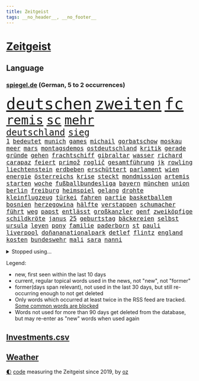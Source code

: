 ```yaml
---
title: Zeitgeist
tags: __no_header__, __no_footer__
---
```


# [Zeitgeist](https://oliz.io/zeitgeist/)

## Language

<h3><a href="https://www.spiegel.de" target="_blank">spiegel.de</a> (German, 5 to 2 occurrences)</h3>
<p style="font-family:monospace">
<span style="font-size:32pt"><a href="news_links.html#deutschen" class="current">deutschen</a></span>
<span style="font-size:32pt"><a href="news_links.html#zweiten" class="current">zweiten</a></span>
<span style="font-size:32pt"><a href="news_links.html#fc" class="current">fc</a></span>
<br>
<span style="font-size:25pt"><a href="news_links.html#remis" class="current">remis</a></span>
<span style="font-size:25pt"><a href="news_links.html#sc" class="current">sc</a></span>
<span style="font-size:25pt"><a href="news_links.html#mehr" class="current">mehr</a></span>
<br>
<span style="font-size:18pt"><a href="news_links.html#deutschland" class="current">deutschland</a></span>
<span style="font-size:18pt"><a href="news_links.html#sieg" class="current">sieg</a></span>
<br>
<span style="font-size:12pt"><a href="news_links.html#1" class="current">1</a></span>
<span style="font-size:12pt"><a href="news_links.html#bedeutet" class="current">bedeutet</a></span>
<span style="font-size:12pt"><a href="news_links.html#munich" class="new">munich</a></span>
<span style="font-size:12pt"><a href="news_links.html#games" class="current">games</a></span>
<span style="font-size:12pt"><a href="news_links.html#michail" class="current">michail</a></span>
<span style="font-size:12pt"><a href="news_links.html#gorbatschow" class="new">gorbatschow</a></span>
<span style="font-size:12pt"><a href="news_links.html#moskau" class="current">moskau</a></span>
<span style="font-size:12pt"><a href="news_links.html#meer" class="current">meer</a></span>
<span style="font-size:12pt"><a href="news_links.html#mars" class="current">mars</a></span>
<span style="font-size:12pt"><a href="news_links.html#montagsdemos" class="current">montagsdemos</a></span>
<span style="font-size:12pt"><a href="news_links.html#ostdeutschland" class="current">ostdeutschland</a></span>
<span style="font-size:12pt"><a href="news_links.html#kritik" class="current">kritik</a></span>
<span style="font-size:12pt"><a href="news_links.html#gerade" class="current">gerade</a></span>
<span style="font-size:12pt"><a href="news_links.html#gründe" class="current">gründe</a></span>
<span style="font-size:12pt"><a href="news_links.html#gehen" class="current">gehen</a></span>
<span style="font-size:12pt"><a href="news_links.html#frachtschiff" class="current">frachtschiff</a></span>
<span style="font-size:12pt"><a href="news_links.html#gibraltar" class="current">gibraltar</a></span>
<span style="font-size:12pt"><a href="news_links.html#wasser" class="current">wasser</a></span>
<span style="font-size:12pt"><a href="news_links.html#richard" class="current">richard</a></span>
<span style="font-size:12pt"><a href="news_links.html#carapaz" class="new">carapaz</a></span>
<span style="font-size:12pt"><a href="news_links.html#feiert" class="current">feiert</a></span>
<span style="font-size:12pt"><a href="news_links.html#primož" class="current">primož</a></span>
<span style="font-size:12pt"><a href="news_links.html#roglič" class="current">roglič</a></span>
<span style="font-size:12pt"><a href="news_links.html#gesamtführung" class="current">gesamtführung</a></span>
<span style="font-size:12pt"><a href="news_links.html#jk" class="new">jk</a></span>
<span style="font-size:12pt"><a href="news_links.html#rowling" class="current">rowling</a></span>
<span style="font-size:12pt"><a href="news_links.html#liechtenstein" class="current">liechtenstein</a></span>
<span style="font-size:12pt"><a href="news_links.html#erdbeben" class="current">erdbeben</a></span>
<span style="font-size:12pt"><a href="news_links.html#erschüttert" class="current">erschüttert</a></span>
<span style="font-size:12pt"><a href="news_links.html#parlament" class="current">parlament</a></span>
<span style="font-size:12pt"><a href="news_links.html#wien" class="current">wien</a></span>
<span style="font-size:12pt"><a href="news_links.html#energie" class="current">energie</a></span>
<span style="font-size:12pt"><a href="news_links.html#österreichs" class="current">österreichs</a></span>
<span style="font-size:12pt"><a href="news_links.html#krise" class="current">krise</a></span>
<span style="font-size:12pt"><a href="news_links.html#steckt" class="current">steckt</a></span>
<span style="font-size:12pt"><a href="news_links.html#mondmission" class="new">mondmission</a></span>
<span style="font-size:12pt"><a href="news_links.html#artemis" class="current">artemis</a></span>
<span style="font-size:12pt"><a href="news_links.html#starten" class="current">starten</a></span>
<span style="font-size:12pt"><a href="news_links.html#woche" class="current">woche</a></span>
<span style="font-size:12pt"><a href="news_links.html#fußballbundesliga" class="current">fußballbundesliga</a></span>
<span style="font-size:12pt"><a href="news_links.html#bayern" class="current">bayern</a></span>
<span style="font-size:12pt"><a href="news_links.html#münchen" class="current">münchen</a></span>
<span style="font-size:12pt"><a href="news_links.html#union" class="current">union</a></span>
<span style="font-size:12pt"><a href="news_links.html#berlin" class="current">berlin</a></span>
<span style="font-size:12pt"><a href="news_links.html#freiburg" class="current">freiburg</a></span>
<span style="font-size:12pt"><a href="news_links.html#heimspiel" class="current">heimspiel</a></span>
<span style="font-size:12pt"><a href="news_links.html#gelang" class="current">gelang</a></span>
<span style="font-size:12pt"><a href="news_links.html#drohte" class="current">drohte</a></span>
<span style="font-size:12pt"><a href="news_links.html#kleinflugzeug" class="current">kleinflugzeug</a></span>
<span style="font-size:12pt"><a href="news_links.html#türkei" class="current">türkei</a></span>
<span style="font-size:12pt"><a href="news_links.html#fahren" class="current">fahren</a></span>
<span style="font-size:12pt"><a href="news_links.html#partie" class="current">partie</a></span>
<span style="font-size:12pt"><a href="news_links.html#basketballem" class="new">basketballem</a></span>
<span style="font-size:12pt"><a href="news_links.html#bosnien" class="current">bosnien</a></span>
<span style="font-size:12pt"><a href="news_links.html#herzegowina" class="current">herzegowina</a></span>
<span style="font-size:12pt"><a href="news_links.html#hälfte" class="current">hälfte</a></span>
<span style="font-size:12pt"><a href="news_links.html#verstappen" class="current">verstappen</a></span>
<span style="font-size:12pt"><a href="news_links.html#schumacher" class="current">schumacher</a></span>
<span style="font-size:12pt"><a href="news_links.html#führt" class="current">führt</a></span>
<span style="font-size:12pt"><a href="news_links.html#weg" class="current">weg</a></span>
<span style="font-size:12pt"><a href="news_links.html#papst" class="current">papst</a></span>
<span style="font-size:12pt"><a href="news_links.html#entlässt" class="current">entlässt</a></span>
<span style="font-size:12pt"><a href="news_links.html#großkanzler" class="new">großkanzler</a></span>
<span style="font-size:12pt"><a href="news_links.html#genf" class="new">genf</a></span>
<span style="font-size:12pt"><a href="news_links.html#zweiköpfige" class="new">zweiköpfige</a></span>
<span style="font-size:12pt"><a href="news_links.html#schildkröte" class="current">schildkröte</a></span>
<span style="font-size:12pt"><a href="news_links.html#janus" class="new">janus</a></span>
<span style="font-size:12pt"><a href="news_links.html#25" class="current">25</a></span>
<span style="font-size:12pt"><a href="news_links.html#geburtstag" class="current">geburtstag</a></span>
<span style="font-size:12pt"><a href="news_links.html#bäckereien" class="new">bäckereien</a></span>
<span style="font-size:12pt"><a href="news_links.html#selbst" class="current">selbst</a></span>
<span style="font-size:12pt"><a href="news_links.html#ursula" class="current">ursula</a></span>
<span style="font-size:12pt"><a href="news_links.html#leyen" class="current">leyen</a></span>
<span style="font-size:12pt"><a href="news_links.html#pony" class="new">pony</a></span>
<span style="font-size:12pt"><a href="news_links.html#familie" class="current">familie</a></span>
<span style="font-size:12pt"><a href="news_links.html#paderborn" class="current">paderborn</a></span>
<span style="font-size:12pt"><a href="news_links.html#st" class="current">st</a></span>
<span style="font-size:12pt"><a href="news_links.html#pauli" class="current">pauli</a></span>
<span style="font-size:12pt"><a href="news_links.html#liverpool" class="current">liverpool</a></span>
<span style="font-size:12pt"><a href="news_links.html#doñananationalpark" class="new">doñananationalpark</a></span>
<span style="font-size:12pt"><a href="news_links.html#detlef" class="current">detlef</a></span>
<span style="font-size:12pt"><a href="news_links.html#flintz" class="new">flintz</a></span>
<span style="font-size:12pt"><a href="news_links.html#england" class="current">england</a></span>
<span style="font-size:12pt"><a href="news_links.html#kosten" class="current">kosten</a></span>
<span style="font-size:12pt"><a href="news_links.html#bundeswehr" class="current">bundeswehr</a></span>
<span style="font-size:12pt"><a href="news_links.html#mali" class="current">mali</a></span>
<span style="font-size:12pt"><a href="news_links.html#sara" class="current">sara</a></span>
<span style="font-size:12pt"><a href="news_links.html#nanni" class="new">nanni</a></span>
</p>
<details>
<summary>Stopped using...</summary>
<p class="former" style="font-size:12pt">
hielt(682) also(681) amerikanische(681) ankunft(681) protestiert(681) sarscov2(681) serien(681) streicht(681) arm(680) monatelang(680) nationen(680) strategie(680) vereinten(680) bidens(679) entwicklungen(679) freuen(679) rechtsextremismus(679) christoph(678) coronaausbruch(678) energiewende(678) flüge(678) kämpfte(678) verhängte(678) gestoßen(677) paare(677) steuer(677) vorhaben(677) demonstriert(676) eugh(676) is(676) kochinstitut(676) kraft(676) unterschiede(676) ausflug(675) daniel(675) dänemark(675) internationaler(675) stefan(675) usaußenminister(675) veranstaltung(675) vollständig(675) zahlung(675) debüt(674) diskriminierung(674) erstaunlich(674) ifoinstitut(674) innenminister(674) krankenhäuser(674) regime(674) schaltet(674) umstritten(674) verschoben(674) zuschauer(674) 125(673) amerikaner(673) angeklagte(673) beobachten(673) bundesrepublik(673) gesagt(673) lobt(673) 10000(672) drohungen(672) falls(672) gewaltige(672) halbfinale(672) höchste(672) jury(672) jüngsten(672) preisen(672) pressestimmen(672) richtig(672) saarland(672) seitdem(672) taten(672) verweigern(672) zwang(672) überwinden(672) börse(671) ertragen(671) hieß(671) politischen(671) sendet(671) umsatz(671) wales(671) zuversicht(671) beachten(670) doku(670) gast(670) hollywood(670) künftige(670) paul(670) räumen(670) schlimmsten(670) smith(670) wochenlang(670) 42(669) 50000(669) amerika(669) aufsehen(669) ausprobiert(669) auswahl(669) außen(669) dürfe(669) eigentümer(669) elektroauto(669) leichte(669) norbert(669) strengere(669) verpassen(669) 29(668) angenommen(668) appell(668) begründung(668) dachte(668) demonstrieren(668) einstigen(668) großbritanniens(668) problemen(668) viktor(668) anbieten(667) bedenken(667) bewegen(667) fakten(667) falschen(667) leiten(667) deals(666) italienischen(666) punkten(666) sensation(666) usschauspielerin(666) weitergegeben(666) 94(665) regt(665) schlimmste(665) rekord(664) verbindung(664) beschert(663) erbe(663) ermordeten(663) flüchtlingen(663) inszeniert(663) kindes(663) reagierten(663) stammt(663) älteren(663) oppositionelle(662) via(662) mercedes(661) rivale(661) siegen(661) verspielt(661) wiederholen(661) zwischenzeitlich(661) erfunden(660) rollen(660) arabische(659) hürde(659) stelle(659) testet(659) drängen(658) glücklich(658) provokation(658) antisemitismus(657) gang(657) gesehen(657) jong(657) konsum(657) pflegekräfte(657) porsche(657) un(657) verfehlt(657) berühmten(656) erschienen(655) nachbar(655) stieß(655) überschritten(655) empfängt(654) entschuldigung(654) migration(654) projekte(654) rettete(654) öffentliche(654) bestmarke(653) betrifft(653) erwachsenen(653) iphone(651) motor(651) rollt(651) alexandra(650) istanbul(650) angehörige(646) fußballem(646) pushbacks(646) sydney(646) zuspruch(646) katja(645) einig(644) leider(643) schlugen(643) retter(642) hinweis(641) katharina(639) praxis(639) tisch(637) geflohen(633) hinterlässt(633) dutzend(632) kontert(629) normalerweise(625) musik(624) premiers(622) atomabkommen(620) drohne(615) aktionen(614) marine(613) wmtitel(613) blinken(612) politischer(605) dankt(595) heimatland(579) mallorca(575) technische(569) neonazis(553) lahmgelegt(546) konservative(519) drohschreiben(510) statistik(479) dynamo(460) potsdamer(460) sächsische(449) 800(447) 38(443) erholen(442) gefilmt(438) benzinpreise(427) aktionäre(426) erlebnisse(424) verdi(422) arte(420) fotografen(420) drohenden(418) strikt(412) bundesanwaltschaft(408) emirate(403) dick(399) britney(398) erhebung(398) spears(398) kürzen(395) zugestimmt(395) australischen(394) gestalten(394) verunsichert(393) 1994(389) zwischendurch(389) emiraten(385) gelaufen(384) technischen(384) ermordung(382) rohstoff(378) dörfer(375) vertretung(375) kuriose(373) leistungen(370) jenseits(369) regnet(363) befürwortet(362) staatskonzern(362) sechste(360) paket(358) bedrohen(356) iphones(355) inneren(353) nouripour(353) omid(353) ankommen(352) fatalen(352) verbrannt(351) einmarsch(349) dax(348) schürt(347) tsg(343) mike(341) längsten(339) rolling(339) immobilien(338) operationen(338) gefiel(336) verbündeten(335) vertritt(335) fehlender(334) milch(334) meldeten(333) zuwachs(332) gleichen(331) koalitionsvertrag(329) dokumentiert(326) anheben(325) augenhöhe(325) söders(325) euländern(321) fünftel(320) saarbrücken(319) exklusiven(318) psychologie(318) geheim(317) inhaftierte(317) beeinflusst(316) großbank(316) fdppolitiker(313) amtskollegen(311) ferrari(311) genügt(310) jährlich(310) erneuerbaren(309) verschlechtert(309) kleineren(308) kongo(307) umstellung(303) övp(301) alarmieren(300) eingedrungen(299) gedrängt(299) wilde(298) magazin(296) damaligen(294) gap(294) importieren(292) aaron(289) 74(287) kommentiert(287) schränken(287) versenkt(287) schülerin(286) renaissance(285) kräftigen(283) legendäre(283) mutterkonzern(281) westlicher(281) credit(280) suisse(280) valencia(279) vorwand(279) boykott(276) case(274) porträtiert(274) hinrichtungen(271) arbeitskampf(268) laura(265) kentucky(264) stephen(263) stillen(262) svenja(261) hohes(260) otto(260) aggression(259) wirtschaftlich(259) missverstanden(258) ozean(256) ärztin(255) diskussionen(254) morddrohungen(254) oskar(253) wmteilnahme(253) menschenrechtslage(251) motive(251) lieferung(247) organisatoren(247) nordirak(245) omikron(243) windräder(243) omikronvariante(242) papa(239) rasch(238) chris(236) kriegsverbrecher(236) begleiter(235) senden(235) erschwert(234) wackelt(234) model(233) moskauer(233) diplomatie(232) erzwingen(232) oscars(232) aufgestellt(229) buchenwald(229) einrichtungen(227) lockert(227) passierte(225) kehrtwende(224) schlüssel(224) adolf(223) australier(221) gefechte(221) verkündete(221) aufrüstung(219) auktionshaus(219) beschleunigen(218) bundesaußenministerin(218) mild(218) probiert(218) ausgebreitet(217) spektakel(217) unterstützte(216) dom(215) verkünden(214) gegründet(211) mitgliedstaaten(210) vielfalt(210) zählte(210) euch(207) wehrdienst(207) spaltung(205) einstufung(204) beyoncé(203) kasachstan(202) parteiführung(200) überwachungskameras(200) gefangen(198) streik(198) genozid(197) wiederum(196) washingtons(195) datum(193) stuttgarter(193) sánchez(193) konsumenten(192) massenmord(192) streamingdienst(190) 350(189) übrigen(189) barbara(187) vereinigte(186) währungsfonds(186) wüten(186) solo(184) verkraften(183) staatskanzlei(182) gestrandet(181) neubauten(181) ansprache(180) küsten(179) great(178) gründlich(178) sarkastisch(178) ansehen(177) jener(177) schuster(177) it(176) barack(173) flughafens(173) gitter(173) nordkoreanische(173) wesentlich(173) dissidenten(172) geplanter(172) fieber(171) problems(171) lehnte(169) marokko(169) schwarzmeerflotte(169) ukrainisches(168) angriffs(167) erhob(167) fantastisch(167) abgewendet(166) aufhebung(166) entrüstung(165) erwischte(165) boom(164) rissen(163) pannen(162) schildern(162) sportart(161) bomben(160) dieter(160) 170(159) anzug(159) finaleinzug(159) plastik(159) nukleare(158) linkspartei(157) auslöst(156) bibi(156) bp(156) fußballspiel(156) asienreise(155) ausländer(154) spannendes(154) obergrenze(153) olena(153) schmerzen(153) rekordtief(152) empfang(151) evakuierung(150) gefangenschaft(150) hochschule(150) sondervermögen(150) söhne(150) katastrophalen(149) panzern(149) blutigen(147) darstellungen(146) eingetroffen(146) flüchten(145) koch(145) speicher(145) drosseln(144) hackergruppe(144) innenräumen(144) koordination(144) typ(144) siemens(143) saisonende(142) selenska(142) verbotene(142) wilke(142) zeugin(142) geleitet(141) zugegeben(141) blase(140) gottes(140) jäger(140) staatspropaganda(140) çavuşoğlu(140) golfer(139) weltmeisters(139) lodern(138) hbo(137) sowieso(137) spielerinnen(136) windkraft(136) frauenfußball(135) zuflucht(135) hasskriminalität(134) leclerc(134) pogačar(134) tadej(134) mitgliedschaft(133) möhring(133) smarten(133) verwüstungen(133) wotan(133) millionenspende(132) suchten(132) umsätze(132) angestellte(131) aufgeführt(131) heimatdorf(131) auslöser(130) halbiert(130) interner(130) ruder(130) untergebracht(130) vorsätzlichen(130) zugesichert(130) gewerkschaften(129) indem(129) dämpft(128) engpass(128) mehrfachraketenwerfer(128) nähten(128) unterschreibt(127) windkraftausbau(127) abscheulich(126) überträgt(126) bußgeld(125) formel1rennen(125) notfall(125) humor(124) nationalteam(124) unionsfraktionschef(124) vorsätzlicher(124) weitermachen(124) zuschauern(124) ausfall(123) diesjährigen(123) globalisierung(123) parade(123) streifen(123) vorangetrieben(123) arbeitslosigkeit(122) gärtner(122) ruhm(122) elend(121) erwies(121) gashahn(121) marie(121) spannung(121) tu(121) verlorene(121) insolvenzen(120) markiert(120) ideologie(119) khashoggi(119) leichenfund(119) mcdonald's(119) rezepte(119) tagelanger(119) weichen(119) antisemitische(117) bühnen(117) waffengesetze(117) wahrscheinlichkeit(117) hungerkrise(116) menschenhandel(116) nachfolgerin(116) yeboah(116) angeschlagen(115) hungerkatastrophe(115) labor(115) geschnappt(114) enges(113) usdollar(113) élyséepalast(113) kommender(112) tvsender(112) verwechslung(112) weiblichen(112) beunruhigt(111) mitfinanziert(111) bodo(110) verzichtete(110) übungen(110) brasilianische(109) state(109) vermisster(109) interessant(108) jack(108) verhältnisse(108) golden(107) täglichen(107) anfragen(106) gefangenenaustausch(106) punks(106) schindler(105) unbekannt(105) dc(104) enttäuschenden(104) heimwm(104) regionalpräsident(104) rettungseinsatz(104) vergessenheit(104) färöerinseln(103) publik(103) roland(103) verbliebenen(103) verteilte(103) erfuhr(102) gepard(102) festspiele(101) heimrennen(101) panzerlieferungen(101) verstehe(101) verwechselt(100) dünn(99) stahlwerk(99) üblichen(99) exempel(98) gemeldeten(98) heimatstadt(98) herbe(98) yellen(98) existenz(97) kopenhagen(97) verbliebene(97) befugnisse(96) beschädigte(96) isoliert(96) kinderinterview(96) russell(96) überwachungssoftware(96) involviert(95) trennten(95) helllichten(94) abwenden(93) palast(93) panzerhaubitze(93) 14jährigen(92) delfine(92) frontex(92) ko(92) kühl(92) obduziert(92) zehnte(92) ägäis(92) ifoumfrage(91) milliardengewinn(91) nationalversammlung(91) fabrice(90) krebsdiagnose(90) leggeri(90) bist(89) erlittenen(89) ex(89) gefressen(89) gelegentlich(89) kürzt(89) stagniert(89) zurückholen(89) abbauen(88) alarmstufe(88) anhängerschaft(88) bedrohlich(88) belastungsprobe(88) feuern(88) hinterzogen(88) längerer(88) siegfried(88) titelrennen(88) ungarische(88) amtskollege(87) dinner(87) intellektueller(87) judd(87) verhaftungen(87) babyfoto(86) balotelli(86) empfohlen(86) entsprechender(86) großfamilie(86) hubschraubern(86) tschechische(86) vinken(86) homosexuelle(85) homosexuellen(85) sinne(85) tony(85) verdrängt(85) brennen(84) dgb(84) jena(84) panzerhaubitzen(84) weltverband(84) buche(83) lidl(83) militärparade(83) schmitz(83) schwindelgefühlen(83) sylt(83) zimmern(83) 15gradziel(82) budapest(82) einsatzes(82) gestürmt(82) hing(82) irreguläre(82) irritationen(82) prämie(82) thronfolger(82) treppe(82) väter(82) duisburger(81) fundort(81) fußballeuropameisterschaft(81) südostasiatischen(81) weitreichenden(81) weltuntergang(81) 29jährigen(80) furios(80) getreideexport(80) marozsán(80) zufrieden(80) chinesischer(79) dänischen(79) guckt(79) irrweg(79) saudiarabischer(79) vergewaltiger(79) zunehmenden(79) 37jährige(78) ausgezahlt(78) dauerhaften(78) gerichtsprozess(78) hyperschallwaffen(78) lake(78) mead(78) subvention(78) vorschrift(78) zehnkampf(78) armutsgrenze(77) brandenburgischen(77) brutto(77) verbrenner(77) zeitschrift(77) 21jährigen(76) vermelden(76) wettert(76) geschwister(75) lebensgefährtin(75) radsportgeschichte(75) spurlos(75) 13jährigen(74) billigflieger(74) gejubelt(74) sklaven(74) tiefsten(74) zeichnen(74) asean(73) dow(73) mischwälder(73) ramelow(73) sanktionieren(73) selbstversuch(73) verschleiert(73) versinkt(73) elfmeterschießen(72) energy(72) moser(72) parteiausschlussverfahren(72) titelverteidiger(72) airbnb(71) beirut(71) erdgasfelder(71) zeitungen(71) afrikanische(70) exzessiv(70) gespart(70) snapchat(70) angemessenes(69) anlegern(69) einrichtungsbezogene(69) jungs(69) ringtausches(69) tierschutz(69) unhcr(69) vermieden(69) wein(69) 90000(68) aufgebaut(68) claßen(68) edin(68) flugverkehr(68) hüpfen(68) stammte(68) terzic(68) terzić(68) verdiente(68) demokrat(67) junta(67) kaffee(67) ohnmächtig(67) verfügen(67) aufräumen(66) erlebten(66) impfgegnern(66) unterschreiben(66) erneuerte(65) gewütet(65) hilfeschrei(65) irakische(65) jason(65) koalitionsverhandlungen(65) malaika(65) mihambo(65) saisonbeginn(65) unverschämt(65) demonstrierten(64) einschlafen(64) ernie(64) sesamstraße(64) sozialpolitik(64) weltrekord(64) akzeptiere(63) aufgebrochen(63) fiebert(63) gefrierpunkt(63) nostalgie(63) sturmgewehren(63) 75jähriger(62) bahnbeauftragter(62) durcheinander(62) geschwistern(62) gewirbelt(62) josé(62) nervenkrankheit(62) pompeji(62) prix(62) schergen(62) theurer(62) zurückzuführen(62) zwillinge(62) 418(61) abgesägt(61) apokalypse(61) formel1karriere(61) friedliche(61) spritpreis(61) ausziehen(60) dfbmänner(60) gedeckelt(60) paolo(60) sahen(60) selbstsicher(60) unfallursache(60) verfassungsänderung(60) jährliche(59) legten(59) spitzt(59) vermisstenfälle(59) vogue(59) vorgeführt(59) abgerechnet(58) belogen(58) entthronte(58) geimpfte(58) jimmy(58) lebensqualität(58) leide(58) zdfinterview(58) 97(57) dfbelf(57) führungsposten(57) hilfsgelder(57) thüringens(57) trudelt(57) unglücklichen(57) zensus(57) ängste(57) 232(56) dfbteam(56) konzentrationslager(56) midlifekolumne(56) neunjährigen(56) wembley(56) zurückliegt(56) angepasst(55) graham(55) rekonstruiert(55) shakira(55) töteten(55) kehle(54) oberstaatsanwalt(54) op(54) 230(53) bass(53) blätter(53) goldrausch(53) gouverneurin(53) oberösterreich(53) schwersten(53) unwahrscheinlicher(53) verbinden(53) vertrat(53) wohneigentum(53) wunschspieler(53) florenz(52) fußballbundesligisten(52) getreidetransport(52) hardliner(52) kennzeichnung(52) popp(52) positivity(52) präsidentschaftskandidatur(52) saßen(52) seemanöver(52) büßt(51) grenzkontrollen(51) newsletter(51) aileen(50) mülheim(50) zeitverschwendung(50) grosz(49) kristen(49) zweijährigen(49) ashley(48) betriebskosten(48) fastfoodkette(48) flugsicherung(48) geprägten(48) hollywoodschauspieler(48) leoparden(48) lyon(48) ozeanen(48) platziert(48) weltklasse(48) erfinder(47) erwerb(47) gründung(47) janosch(47) rassismusvorwürfe(47) warnstreik(47) begegnen(46) blass(46) british(46) hamm(46) kryptowinter(46) performance(46) baku(45) heim(45) kompletter(45) korrigiert(45) kostenloser(45) profiteure(45) stürmersuche(45) verbrennt(45) versorgungskrise(45) blood(44) gegenwehr(44) honour(44) kronprinzen(44) kurzerhand(44) leichtathletikwm(44) quelle(44) usuntersuchungsausschuss(44) abschwung(43) geplantem(43) infizierten(43) kälter(43) 1974(42) bock(42) braun(42) entfernen(42) frackinggas(42) gesamtmetallpräsident(42) großeltern(42) judensau(42) sackgasse(42) stadtkirche(42) tierquälerei(42) wittenberger(42) diente(41) gebrannt(41) gottschalk(41) pence(41) rockbands(41) unbezahlbar(41) eautos(40) fasziniert(40) finanzministerin(40) mieterbund(40) sinnvoller(40) stiller(40) triumphieren(40) angespannte(39) anruf(39) bundesstaaten(39) golfregion(39) kernenergie(39) körperliche(39) landeskriminalamt(39) statistische(39) waldbrandlage(39) trainerin(38) voguecover(38) weltstar(38) abwarten(37) ballermannsong(37) bäder(37) eingeweiht(37) gassparen(37) ostwestfalen(37) ushauptstadt(37) verbraucherinnen(37) wassertemperatur(37) wuchs(37) überlegt(37) artikeln(36) artillerie(36) drosselt(36) gassigehen(36) stadtoberhäupter(36) starnberger(36) todesurteile(36) urlaubsinsel(36) bagdad(35) berüchtigte(35) emergency(35) obduktionsergebnis(35) rücksitz(35) seitenwinde(35) ungeklärten(35) 42jährigen(34) aufwendige(34) herrn(34) unzufriedenheit(34) berufstätige(33) geschlossene(33) harun(33) lauwarm(33) akzeptabel(32) gebärmutter(32) kaufte(32) 360(31) albtraum(31) herbstwelle(31) posieren(31) umstrittenem(31) einkommensteuer(30) elmo(30) geplagt(30) netzagentur(30) ronaldos(30) tropfen(30) abgelaufen(29) künstlerisches(29) prostituierten(29) quote(29) streikt(29) usamerikanischer(29) verleihung(29) zurückkehrt(29) chemotherapie(28) führungswechsel(28) glücksbringer(28) kiloweise(28) leichtathleten(28) panther(28) retuschierte(28) sexistische(28) ableisten(27) akws(27) benzinpreis(27) blauhelmsoldaten(27) fußballbund(27) illinois(27) kaplan(27) kurzfristige(27) phantombild(27) verringert(27) verschlechterung(27) dazn(26) erdatmosphäre(26) river(26) tiergarten(26) demokratieaktivisten(25) emobilität(25) gastronomen(25) klärung(25) umgesetzt(25) verpflichten(25) 850(24) bodensee(24) einflussreichen(24) ferienzeit(24) genähert(24) kajakfahren(24) sanitär(24) scheiterten(24) stroms(24) tiktokvideo(24) traumatischen(24) vorlage(24) wissenschaftlich(24) ausblick(23) befüllen(23) effekt(23) pedro(23) topfahrer(23) alicia(22) arbeitskräfte(22) berühmtheit(22) felsbrocken(22) finaler(22) gefährt(22) vordergrund(22) wuppertaler(22) alpengletscher(21) jüdischer(21) umweltauflagen(21) usdrohnenangriff(21) 103(20) beschwor(20) bündnisses(20) elefant(20) elena(20) erheblicher(20) heizungen(20) office(20) schönheitsideale(20) spiegeltvreporter(20) transatlantischen(20) uber(20) vertraglich(20) wallace(20) 69euroticket(19) abgefangen(19) drehkreuzen(19) drohnenangriff(19) hauptsächlich(19) hegt(19) hinunter(19) kulturbetrieb(19) pendant(19) rückzieher(19) angreiferin(18) bodenpersonal(18) bruttoinlandsprodukts(18) einsetzte(18) fünfzehn(18) landratsamt(18) laute(18) parteifreund(18) vergebung(18) weitsprungweltmeisterin(18) winnyzja(18) 82(17) mails(17) menschenrechtsorganisationen(17) patel(17) priti(17) schämen(17) tendenziell(17) dreijährigen(16) gasturbine(16) gesundheitskommissarin(16) gewartete(16) gujarat(16) kyriakides(16) legalisiert(16) magull(16) panel(16) prostitution(16) vesuv(16) vulkans(16) wartung(16) bell(15) gesamtwertung(15) gesundheitssystem(15) gewisse(15) island(15) koma(15) standorte(15) verbraucherschutz(15) vingegaard(15) 1998(14) ebenen(14) waffenhersteller(14) überdimensioniert(14) fachkräften(13) gedenkstätte(13) hindernis(13) lotto(13) luftgewehr(13) rindern(13) umgekommen(13) weltmeisterschaften(13) wille(13) militärregierung(12) seltsam(12) wedel(12) weitesten(12) zehnstellige(12) ächzt(12) überfrachtet(12) absurd(11) aufgestockt(11) führten(11) geknackt(11) gelieferten(11) iwf(11) jackpot(11) kater(11) nordsyrien(11) tumor(11)
</p>
</details>
<p>Legend:
<ul>
<li><span class="new">new</span>, first seen within the last 10 days</li>
<li><span class="current">current</span>, regular topical words used in the news, not "new", not "former"</li>
<li><span class="former">former(days span relevant)</span>, not used in the last 30 days, but still re-occurring enough to not get deleted</li>
<li>Only words which occurred at least twice in the RSS feed are tracked. <a href="language/filters.py">Some common words are blocked</a></li>
<li>Words not used for more than 90 days get deleted from the database, but may re-enter as "new" words when used again</li>
</ul>
</p>

## [Investments](investments.html)[.csv](investments.csv)

## [Weather](weather.html)

<footer>
<a href="javascript:toggleTheme()" class="nav">🌓</a>
<a href="https://github.com/ooz/zeitgeist">code</a> measuring the Zeitgeist since 2019, by <a href="https://oliz.io">oz</a>
</footer>
